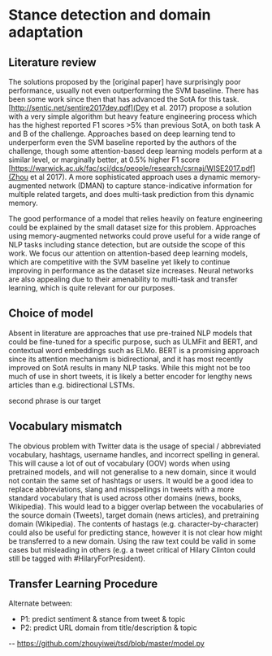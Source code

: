 # Stance detection and domain adaptation

## Literature review

The solutions proposed by the [original paper] have surprisingly poor performance, usually not even outperforming the SVM baseline. There has been some work since then that has advanced the SotA for this task. [http://sentic.net/sentire2017dey.pdf](Dey et al. 2017) propose a solution with a very simple algorithm but heavy feature engineering process which has the highest reported F1 scores >5% than previous SotA, on both task A and B of the challenge. Approaches based on deep learning tend to underperform even the SVM baseline reported by the authors of the challenge, though some attention-based deep learning models perform at a similar level, or marginally better, at 0.5% higher F1 score [https://warwick.ac.uk/fac/sci/dcs/people/research/csrnaj/WISE2017.pdf](Zhou et al 2017). A more sophisticated approach uses a dynamic memory-augmented network (DMAN) to capture stance-indicative information for multiple related targets, and does multi-task prediction from this dynamic memory.

The good performance of a model that relies heavily on feature engineering could be explained by the small dataset size for this problem. Approaches using memory-augmented networks could prove useful for a wide range of NLP tasks including stance detection, but are outside the scope of this work. We focus our attention on attention-based deep learning models, which are competitive with the SVM baseline yet likely to continue improving in performance as the dataset size increases. Neural networks are also appealing due to their amenability to multi-task and transfer learning, which is quite relevant for our purposes.

## Choice of model

Absent in literature are approaches that use pre-trained NLP models that could be fine-tuned for a specific purpose, such as ULMFit and BERT, and contextual word embeddings such as ELMo. BERT is a promising approach since its attention mechanism is bidirectional, and it has most recently improved on SotA results in many NLP tasks. While this might not be too much of use in short tweets, it is likely a better encoder for lengthy news articles than e.g. bidirectional LSTMs.

second phrase is our target

## Vocabulary mismatch

The obvious problem with Twitter data is the usage of special / abbreviated vocabulary, hashtags, username handles, and incorrect spelling in general. This will cause a lot of out of vocabulary (OOV) words when using pretrained models, and will not generalise to a new domain, since it would not contain the same set of hashtags or users. It would be a good idea to replace abbreviations, slang and misspellings in tweets with a more standard vocabulary that is used across other domains (news, books, Wikipedia). This would lead to a bigger overlap between the vocabularies of the source domain (Tweets), target domain (news articles), and pretraining domain (Wikipedia). The contents of hastags (e.g. character-by-character) could also be useful for predicting stance, however it is not clear how might be transferred to a new domain. Using the raw text could be valid in some cases but misleading in others (e.g. a tweet critical of Hilary Clinton could still be tagged with #HilaryForPresident).

## Transfer Learning Procedure

Alternate between:

* P1: predict sentiment & stance from tweet & topic
* P2: predict URL domain from title/description & topic

--
https://github.com/zhouyiwei/tsd/blob/master/model.py

